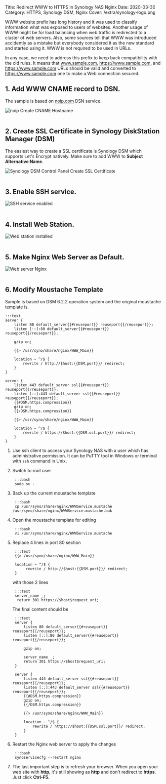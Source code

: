 Title: Redirect WWW to HTTPS in Synology NAS Nginx
Date: 2020-03-30
Category: HTTPS, Synology DSM, Nginx
Cover: /extra/synology-logo.png

WWW website prefix has long history and it was used to classify information what was exposed to users of websites. Another usage of WWW might be for load balancing when web traffic is redirected to a cluster of web servers. Also, some sources tell that WWW was introduced accidently as a mistake but everybody considered it as the new standard and started using it. WWW is not required to be used in URLs. 

In any case, we need to address this prefix to keep back compatibility with the old rules. It means that www.sample.com, https://www.sample.com, and https://www.sample.com URLs should be valid and converted to https://www.sample.com one to make a Web connection secured.

## 1. Add WWW CNAME record to DSN.

The sample is based on [noip.com](https://www.noip.com) DSN service.

![noip Create CNAME Hostname]({static}/images/redirect-www-to-htpps-in-synology-nas-nginx/noip-create-cname-hostname.png)</br></br>

## 2. Create SSL Certificate in Synology DiskStation Manager (DSM)

The easiest way to create a SSL certificate is Synology DSM which supports Let's Encrypt natively. Make sure to add WWW to **Subject Alternative Name**.

![Synology DSM Control Panel Create SSL Certificate]({static}/images/redirect-www-to-htpps-in-synology-nas-nginx/control-panel-create-ssl-certificate.png)</br></br>

## 3. Enable SSH service.

![SSH service enabled]({static}/images/redirect-www-to-htpps-in-synology-nas-nginx/control-panel-terminal.png)</br></br>

## 4. Install Web Station.

![Web station installed]({static}/images/redirect-www-to-htpps-in-synology-nas-nginx/web-station-installed.png)</br></br>

## 5. Make Nginx Web Server as Default.

![Web server Nginx]({static}/images/redirect-www-to-htpps-in-synology-nas-nginx/web-server-nginx.png)</br></br>

## 6. Modify Moustache Template 

Sample is based on DSM 6.2.2 operation system and the original moustache template is.

    :::text
    server {
        listen 80 default_server{{#reuseport}} reuseport{{/reuseport}};
        listen [::]:80 default_server{{#reuseport}} reuseport{{/reuseport}};

        gzip on;

        {{> /usr/syno/share/nginx/WWW_Main}}

        location ~ ^/$ {
            rewrite / http://$host:{{DSM.port}}/ redirect;
        }
    }

    server {
        listen 443 default_server ssl{{#reuseport}} reuseport{{/reuseport}};
        listen [::]:443 default_server ssl{{#reuseport}} reuseport{{/reuseport}};
        {{#DSM.https.compression}}
        gzip on;
        {{/DSM.https.compression}}

        {{> /usr/syno/share/nginx/WWW_Main}}

        location ~ ^/$ {
            rewrite / https://$host:{{DSM.ssl.port}}/ redirect;
        }
    }

1. Use ssh client to access your Synology NAS with a user which has administrative permission. It can be PuTTY tool in Windows or terminal with `ssh` command in Unix. 

2. Switch to root user

        :::bash
        sudo su -

3. Back up the current moustache template

        :::bash
        cp /usr/syno/share/nginx/WWWService.mustache /usr/syno/share/nginx/WWWService.mustache.bak

4. Open the moustache template for editing

        :::bash
        vi /usr/syno/share/nginx/WWWService.mustache

5. Replace 4 lines in port 80 section

        :::text
        {{> /usr/syno/share/nginx/WWW_Main}}

        location ~ ^/$ {
             rewrite / http://$host:{{DSM.port}}/ redirect;
        }

    with those 2 lines

        :::text
        server_name _;
         return 301 https://$host$request_uri;

    The final content should be

        :::text
        server {
            listen 80 default_server{{#reuseport}} reuseport{{/reuseport}};
            listen [::]:80 default_server{{#reuseport}} reuseport{{/reuseport}};

            gzip on;

            server_name _;
            return 301 https://$host$request_uri;
        }

        server {
            listen 443 default_server ssl{{#reuseport}} reuseport{{/reuseport}};
            listen [::]:443 default_server ssl{{#reuseport}} reuseport{{/reuseport}};
            {{#DSM.https.compression}}
            gzip on;
            {{/DSM.https.compression}}

            {{> /usr/syno/share/nginx/WWW_Main}}

            location ~ ^/$ {
                rewrite / https://$host:{{DSM.ssl.port}}/ redirect;
            }
        }

6. Restart the Nginx web server to apply the changes

        :::bash
        synoservicecfg --restart nginx

7. The last important step is to refresh your browser. When you open your web site with **http**, it's still showing as **http** and don't redirect to **https**. Just click **Ctrl-F5**.
